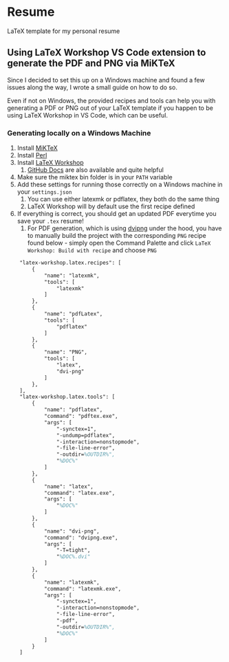 # Resume

LaTeX template for my personal resume

## Using LaTeX Workshop VS Code extension to generate the PDF and PNG via MiKTeX

Since I decided to set this up on a Windows machine and found a few issues along the way, I wrote a small guide on how to do so.

Even if not on Windows, the provided recipes and tools can help you with generating a PDF or PNG out of your LaTeX template if you happen to be using LaTeX Workshop in VS Code, which can be useful.

### Generating locally on a Windows Machine

1. Install [MiKTeX](https://miktex.org/)
2. Install [Perl](https://www.perl.org/get.html)
3. Install [LaTeX Workshop](https://marketplace.visualstudio.com/items?itemName=James-Yu.latex-workshop)
   1. [GitHub Docs](https://github.com/James-Yu/LaTeX-Workshop/wiki/Compile#latex-recipes) are also available and quite helpful
4. Make sure the miktex bin folder is in your `PATH` variable
5. Add these settings for running those correctly on a Windows machine in your `settings.json`
   1. You can use either latexmk or pdflatex, they both do the same thing
   2. LaTeX Workshop will by default use the first recipe defined
6. If everything is correct, you should get an updated PDF everytime you save your `.tex` resume!
   1. For PDF generation, which is using [dvipng](https://ctan.org/pkg/dvipng) under the hood, you have to manually build the project with the corresponding `PNG` recipe found below - simply open the Command Palette and click `LaTeX Workshop: Build with recipe` and choose `PNG`

```latex
    "latex-workshop.latex.recipes": [
        {
            "name": "latexmk",
            "tools": [
                "latexmk"
            ]
        },
        {
            "name": "pdfLatex",
            "tools": [
                "pdflatex"
            ]
        },
        {
            "name": "PNG",
            "tools": [
                "latex",
                "dvi-png"
            ]
        },
    ],
    "latex-workshop.latex.tools": [
        {
            "name": "pdflatex",
            "command": "pdftex.exe",
            "args": [
                "-synctex=1",
                "-undump=pdflatex",
                "-interaction=nonstopmode",
                "-file-line-error",
                "-outdir=%OUTDIR%",
                "%DOC%"
            ]
        },
        {
            "name": "latex",
            "command": "latex.exe",
            "args": [
                "%DOC%"
            ]
        },
        {
            "name": "dvi-png",
            "command": "dvipng.exe",
            "args": [
                "-T=tight",
                "%DOC%.dvi"
            ]
        },
        {
            "name": "latexmk",
            "command": "latexmk.exe",
            "args": [
                "-synctex=1",
                "-interaction=nonstopmode",
                "-file-line-error",
                "-pdf",
                "-outdir=%OUTDIR%",
                "%DOC%"
            ]
        }
    ]

```

<!-- ### Resume Preview

![Resume Preview](resume.png) 
-->
